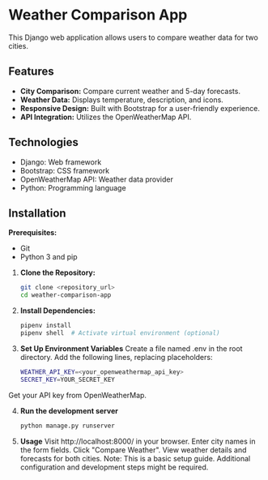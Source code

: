 # Weather Comparison App

This Django web application allows users to compare weather data for two cities.

## Features

* **City Comparison:** Compare current weather and 5-day forecasts.
* **Weather Data:** Displays temperature, description, and icons.
* **Responsive Design:** Built with Bootstrap for a user-friendly experience.
* **API Integration:** Utilizes the OpenWeatherMap API.

## Technologies

* Django: Web framework
* Bootstrap: CSS framework
* OpenWeatherMap API: Weather data provider
* Python: Programming language

## Installation

**Prerequisites:**

* Git
* Python 3 and pip

1. **Clone the Repository:**

   ```bash
   git clone <repository_url>
   cd weather-comparison-app

2. **Install Dependencies:**
   ```bash
   pipenv install
   pipenv shell  # Activate virtual environment (optional)

3. **Set Up Environment Variables**
   Create a file named .env in the root directory. Add the following lines, replacing placeholders:
   ```bash
   WEATHER_API_KEY=<your_openweathermap_api_key>
   SECRET_KEY=YOUR_SECRET_KEY   
Get your API key from OpenWeatherMap.

4. **Run the development server**
   ```bash
   python manage.py runserver

5. **Usage**
   Visit http://localhost:8000/ in your browser.
   Enter city names in the form fields.
   Click "Compare Weather".
View weather details and forecasts for both cities.
Note: This is a basic setup guide. Additional configuration and development steps might be required.
